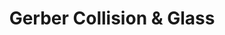 ---
title: "Gerber Collision & Glass"
url: /appleton/gerber-collision-and-glass/
shop: car repair
---